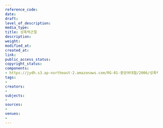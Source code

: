 ```yaml
---
reference_code: 
date: 
draft: 
level_of_description: 
media_type: 
title: 성폭력근절
description: 
weight: 
modified_at: 
created_at: 
link: 
public_access_status: 
copyright_status: 
components:
- https://jydh.s3.ap-northeast-2.amazonaws.com/RG-01-중앙여대협/2006/성폭력근절.jpg
tags:
- 
creators:
- 
subjects:
- 
sources:
- 
venues:
- 
---
```

